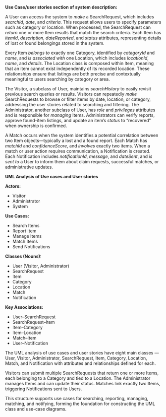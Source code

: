 

**Use Case/user stories section of system description:**

A User can access the system to *make* a SearchRequest, which includes *searchId*, *date*, and *criteria*. This request allows users to specify parameters such as category or location. When processed, the SearchRequest can *return* one or more Item results that match the search criteria. Each Item has *itemId*, *description*, *dateReported*, and *status* attributes, representing details of lost or found belongings stored in the system.

Every Item *belongs to* exactly one Category, identified by *categoryId* and *name*, and *is associated with* one Location, which includes *locationId*, *name*, and *details*. The Location class is composed within Item, meaning that an item cannot exist independently of its recorded location. These relationships ensure that listings are both precise and contextually meaningful to users searching by category or area.

The Visitor, a subclass of User, maintains *searchHistory* to easily revisit previous search queries or results. Visitors can repeatedly *make* SearchRequests to browse or filter items by date, location, or category, addressing the user stories related to searching and filtering. The Administrator, another subclass of User, has *role* and *privileges* attributes and is responsible for *managing* Items. Administrators can verify reports, approve found-item listings, and update an item’s *status* to “recovered” when ownership is confirmed.

A Match occurs when the system identifies a potential correlation between two Item objects—typically a lost and a found report. Each Match has *matchId* and *confidenceScore*, and *involves* exactly two items. When a match or user action requires communication, a Notification is created. Each Notification includes *notificationId*, *message*, and *dateSent*, and *is sent to* a User to inform them about claim requests, successful matches, or administrative updates.

**UML Analysis of Use cases and User stories**

**Actors:**

* Visitor  
* Administrator  
* System

**Use Cases:**

* Search Items  
* Report Item  
* Manage Items  
* Match Items  
* Send Notifications

**Classes (Nouns):**

* User (Visitor, Administrator)  
* SearchRequest  
* Item  
* Category  
* Location  
* Match  
* Notification

**Key Associations:**

* User–SearchRequest  
* SearchRequest–Item  
* Item–Category  
* Item–Location   
* Match–Item  
* User–Notification

The UML analysis of use cases and user stories have eight main classes — User, Visitor, Administrator, SearchRequest, Item, Category, Location, Match, and Notification with attributes and relationships defined for each.

Visitors can submit multiple SearchRequests that return one or more Items, each belonging to a Category and tied to a Location. The Administrator manages Items and can update their status. Matches link exactly two Items, triggering Notifications sent to Users.

This structure supports use cases for searching, reporting, managing, matching, and notifying, forming the foundation for constructing the UML class and use-case diagrams.